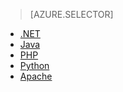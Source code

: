 > [AZURE.SELECTOR]
- [.NET](/documentation/articles/service-bus-amqp-dotnet/)
- [Java](/documentation/articles/service-bus-amqp-java/)
- [PHP](/documentation/articles/service-bus-amqp-php/)
- [Python](/documentation/articles/service-bus-amqp-python/)
- [Apache](/documentation/articles/service-bus-amqp-apache/)

<!---HONumber=Mooncake_1207_2015-->